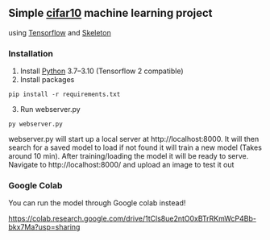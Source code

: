 ## Simple [cifar10](https://www.cs.toronto.edu/~kriz/cifar.html) machine learning project
using [Tensorflow](https://www.tensorflow.org/) and [Skeleton](http://getskeleton.com/)

### Installation
1. Install [Python](https://www.python.org/) 3.7–3.10 (Tensorflow 2 compatible)
2. Install packages
```
pip install -r requirements.txt
```
3. Run webserver.py
```
py webserver.py
```

webserver.py will start up a local server at http://localhost:8000. It will then search for a saved model to load if not found it will train a new model (Takes around 10 min). After training/loading the model it will be ready to serve. Navigate to http://localhost:8000/ and upload an image to test it out

### Google Colab
You can run the model through Google colab instead!

https://colab.research.google.com/drive/1tCls8ue2ntO0xBTrRKmWcP4Bb-bkx7Ma?usp=sharing